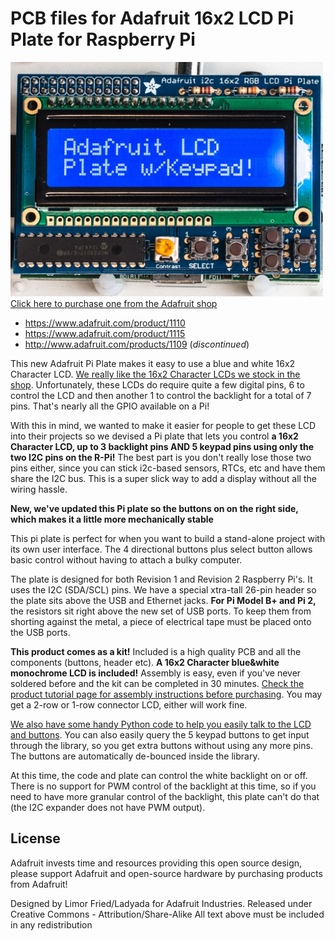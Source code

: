 # PCB files for Adafruit 16x2 LCD Pi Plate for Raspberry Pi

<a href="http://www.adafruit.com/products/1110"><img src="assets/image.jpg?raw=true" width="500px"><br/>Click here to purchase one from the Adafruit shop</a>

* https://www.adafruit.com/product/1110
* https://www.adafruit.com/product/1115
* http://www.adafruit.com/products/1109 (*discontinued*)

This new Adafruit Pi Plate makes it easy to use a blue and white 16x2 Character LCD. [We really like the 16x2 Character LCDs we stock in the shop](http://www.adafruit.com/products/181). Unfortunately, these LCDs do require quite a few digital pins, 6 to control the LCD and then another 1 to control the backlight for a total of 7 pins. That's nearly all the GPIO available on a Pi!

With this in mind, we wanted to make it easier for people to get these LCD into their projects so we devised a Pi plate that lets you control __a 16x2 Character LCD, up to 3 backlight pins AND 5 keypad pins using only the two I2C pins on the R-Pi!__ The best part is you don't really lose those two pins either, since you can stick i2c-based sensors, RTCs, etc and have them share the I2C bus. This is a super slick way to add a display without all the wiring hassle.

__New, we've updated this Pi plate so the buttons on on the right side, which makes it a little more mechanically stable__

This pi plate is perfect for when you want to build a stand-alone project with its own user interface. The 4 directional buttons plus select button allows basic control without having to attach a bulky computer.

The plate is designed for both Revision 1 and Revision 2 Raspberry Pi's. It uses the I2C (SDA/SCL) pins. We have a special xtra-tall 26-pin header so the plate sits above the USB and Ethernet jacks. __For Pi Model B+ and Pi 2,__ the resistors sit right above the new set of USB ports. To keep them from shorting against the metal, a piece of electrical tape must be placed onto the USB ports.

__This product comes as a kit!__ Included is a high quality PCB and all the components (buttons, header etc). __A 16x2 Character blue&white monochrome LCD is included!__ Assembly is easy, even if you've never soldered before and the kit can be completed in 30 minutes. [Check the product tutorial page for assembly instructions before purchasing](http://learn.adafruit.com/adafruit-16x2-character-lcd-plus-keypad-for-raspberry-pi). You may get a 2-row or 1-row connector LCD, either will work fine.

[We also have some handy Python code to help you easily talk to the LCD and buttons](http://learn.adafruit.com/adafruit-16x2-character-lcd-plus-keypad-for-raspberry-pi).
You can also easily query the 5 keypad buttons to get input through the library, so you get extra buttons without using any more pins. The buttons are automatically de-bounced inside the library.

At this time, the code and plate can control the white backlight on or off. There is no support for PWM control of the backlight at this time, so if you need to have more granular control of the backlight, this plate can't do that (the I2C expander does not have PWM output).


## License

Adafruit invests time and resources providing this open source design, 
please support Adafruit and open-source hardware by purchasing 
products from Adafruit!

Designed by Limor Fried/Ladyada for Adafruit Industries.
Released under Creative Commons - Attribution/Share-Alike
All text above must be included in any redistribution
